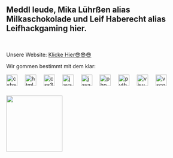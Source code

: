<h2 align="left">Meddl leude, Mika Lührßen alias Milkaschokolade und Leif Haberecht alias Leifhackgaming hier.</h2>
<br clear="both">

Unsere Website: [Klicke Hier😎😎😎](https://leifhacksoluehrtions.github.io)

Wir gommen bestimmt mit dem klar:
<div align="left">
  
  <img src="https://cdn.jsdelivr.net/gh/devicons/devicon/icons/csharp/csharp-original.svg" height="30" alt="csharp logo"  />
  <img width="12" />
  <img src="https://cdn.jsdelivr.net/gh/devicons/devicon/icons/html5/html5-original.svg" height="30" alt="html5 logo"  />
  <img width="12" />
  <img src="https://cdn.jsdelivr.net/gh/devicons/devicon/icons/css3/css3-original.svg" height="30" alt="css3 logo"  />
  <img width="12" />
  <img src="https://cdn.jsdelivr.net/gh/devicons/devicon/icons/javascript/javascript-original.svg" height="30" alt="javascript logo"  />
  <img width="12" />
  <img src="https://cdn.jsdelivr.net/gh/devicons/devicon/icons/java/java-original.svg" height="30" alt="java logo"  />
  <img width="12" />
  <img src="https://cdn.jsdelivr.net/gh/devicons/devicon/icons/php/php-original.svg" height="30" alt="php logo"  />
  <img width="12" />
  <img src="https://cdn.jsdelivr.net/gh/devicons/devicon/icons/python/python-original.svg" height="30" alt="python logo"  />
  <img width="12" />
  <img src="https://cdn.jsdelivr.net/gh/devicons/devicon/icons/visualstudio/visualstudio-plain.svg" height="30" alt="visualstudio logo"  />
  <img width="12" />
  <img src="https://cdn.jsdelivr.net/gh/devicons/devicon/icons/vscode/vscode-original.svg" height="30" alt="vscode logo"  />
</div>

###

<div align="left">
</div>

###

<img align="center" height="150" length="1000" src="https://media2.giphy.com/media/B4dt6rXq6nABilHTYM/giphy.gif?cid=ecf05e47zk1982iic8f3rl7mmh64q1ax7auttbfvg2ji9yyu&ep=v1_gifs_search&rid=giphy.gif&ct=g"  />
